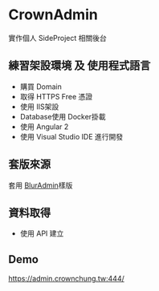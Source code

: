 # CrownAdmin

實作個人 SideProject 相關後台

## 練習架設環境 及 使用程式語言
- 購買 Domain  
- 取得 HTTPS Free 憑證
- 使用 IIS架設  
- Database使用 Docker掛載 
- 使用 Angular 2   
- 使用 Visual Studio IDE 進行開發

## 套版來源
套用 [BlurAdmin](https://akveo.github.io/blur-admin/)樣版

## 資料取得
- 使用 API 建立

## Demo
https://admin.crownchung.tw:444/
